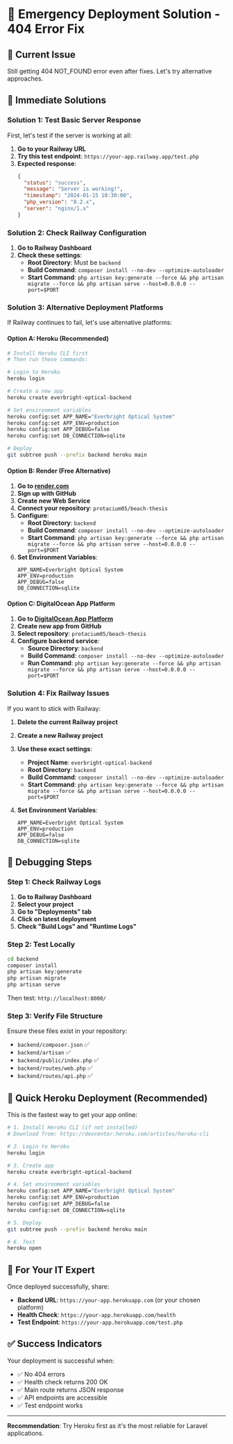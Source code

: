 # 🚨 Emergency Deployment Solution - 404 Error Fix

## 🚨 **Current Issue**
Still getting 404 NOT_FOUND error even after fixes. Let's try alternative approaches.

## 🎯 **Immediate Solutions**

### **Solution 1: Test Basic Server Response**

First, let's test if the server is working at all:

1. **Go to your Railway URL**
2. **Try this test endpoint**: `https://your-app.railway.app/test.php`
3. **Expected response**:
   ```json
   {
     "status": "success",
     "message": "Server is working!",
     "timestamp": "2024-01-15 10:30:00",
     "php_version": "8.2.x",
     "server": "nginx/1.x"
   }
   ```

### **Solution 2: Check Railway Configuration**

1. **Go to Railway Dashboard**
2. **Check these settings**:
   - **Root Directory**: Must be `backend`
   - **Build Command**: `composer install --no-dev --optimize-autoloader`
   - **Start Command**: `php artisan key:generate --force && php artisan migrate --force && php artisan serve --host=0.0.0.0 --port=$PORT`

### **Solution 3: Alternative Deployment Platforms**

If Railway continues to fail, let's use alternative platforms:

#### **Option A: Heroku (Recommended)**
```bash
# Install Heroku CLI first
# Then run these commands:

# Login to Heroku
heroku login

# Create a new app
heroku create everbright-optical-backend

# Set environment variables
heroku config:set APP_NAME="Everbright Optical System"
heroku config:set APP_ENV=production
heroku config:set APP_DEBUG=false
heroku config:set DB_CONNECTION=sqlite

# Deploy
git subtree push --prefix backend heroku main
```

#### **Option B: Render (Free Alternative)**
1. **Go to [render.com](https://render.com)**
2. **Sign up with GitHub**
3. **Create new Web Service**
4. **Connect your repository**: `protacium05/beach-thesis`
5. **Configure**:
   - **Root Directory**: `backend`
   - **Build Command**: `composer install --no-dev --optimize-autoloader`
   - **Start Command**: `php artisan key:generate --force && php artisan migrate --force && php artisan serve --host=0.0.0.0 --port=$PORT`
6. **Set Environment Variables**:
   ```
   APP_NAME=Everbright Optical System
   APP_ENV=production
   APP_DEBUG=false
   DB_CONNECTION=sqlite
   ```

#### **Option C: DigitalOcean App Platform**
1. **Go to [DigitalOcean App Platform](https://cloud.digitalocean.com/apps)**
2. **Create new app from GitHub**
3. **Select repository**: `protacium05/beach-thesis`
4. **Configure backend service**:
   - **Source Directory**: `backend`
   - **Build Command**: `composer install --no-dev --optimize-autoloader`
   - **Run Command**: `php artisan key:generate --force && php artisan migrate --force && php artisan serve --host=0.0.0.0 --port=$PORT`

### **Solution 4: Fix Railway Issues**

If you want to stick with Railway:

1. **Delete the current Railway project**
2. **Create a new Railway project**
3. **Use these exact settings**:
   - **Project Name**: `everbright-optical-backend`
   - **Root Directory**: `backend`
   - **Build Command**: `composer install --no-dev --optimize-autoloader`
   - **Start Command**: `php artisan key:generate --force && php artisan migrate --force && php artisan serve --host=0.0.0.0 --port=$PORT`

4. **Set Environment Variables**:
   ```
   APP_NAME=Everbright Optical System
   APP_ENV=production
   APP_DEBUG=false
   DB_CONNECTION=sqlite
   ```

## 🔧 **Debugging Steps**

### **Step 1: Check Railway Logs**
1. **Go to Railway Dashboard**
2. **Select your project**
3. **Go to "Deployments" tab**
4. **Click on latest deployment**
5. **Check "Build Logs" and "Runtime Logs"**

### **Step 2: Test Locally**
```bash
cd backend
composer install
php artisan key:generate
php artisan migrate
php artisan serve
```

Then test: `http://localhost:8000/`

### **Step 3: Verify File Structure**
Ensure these files exist in your repository:
- `backend/composer.json` ✅
- `backend/artisan` ✅
- `backend/public/index.php` ✅
- `backend/routes/web.php` ✅
- `backend/routes/api.php` ✅

## 🚀 **Quick Heroku Deployment (Recommended)**

This is the fastest way to get your app online:

```bash
# 1. Install Heroku CLI (if not installed)
# Download from: https://devcenter.heroku.com/articles/heroku-cli

# 2. Login to Heroku
heroku login

# 3. Create app
heroku create everbright-optical-backend

# 4. Set environment variables
heroku config:set APP_NAME="Everbright Optical System"
heroku config:set APP_ENV=production
heroku config:set APP_DEBUG=false
heroku config:set DB_CONNECTION=sqlite

# 5. Deploy
git subtree push --prefix backend heroku main

# 6. Test
heroku open
```

## 📱 **For Your IT Expert**

Once deployed successfully, share:
- **Backend URL**: `https://your-app.herokuapp.com` (or your chosen platform)
- **Health Check**: `https://your-app.herokuapp.com/health`
- **Test Endpoint**: `https://your-app.herokuapp.com/test.php`

## ✅ **Success Indicators**

Your deployment is successful when:
- ✅ No 404 errors
- ✅ Health check returns 200 OK
- ✅ Main route returns JSON response
- ✅ API endpoints are accessible
- ✅ Test endpoint works

---

**Recommendation**: Try Heroku first as it's the most reliable for Laravel applications.
